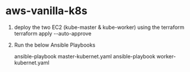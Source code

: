 # aws-vanilla-k8s
1. deploy the two EC2 (kube-master & kube-worker) using the terraform
   terraform apply --auto-approve

2. Run the below Ansible Playbooks
 
   ansible-playbook master-kubernet.yaml
   ansible-playbook worker-kubernet.yaml
